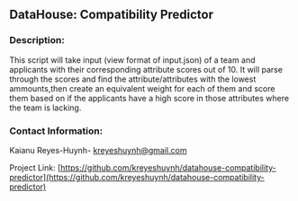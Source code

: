 ## DataHouse: Compatibility Predictor


### Description:
This script will take input (view format of input.json) of a team and applicants with their corresponding attribute scores out of 10. It will parse through the scores and find the attribute/attributes with the lowest ammounts,then create an equivalent weight for each of them and score them based on if the applicants have a high score in those attributes where the team is lacking. 

### Contact Information:
Kaianu Reyes-Huynh- kreyeshuynh@gmail.com

Project Link: [https://github.com/kreyeshuynh/datahouse-compatibility-predictor](https://github.com/kreyeshuynh/datahouse-compatibility-predictor)
